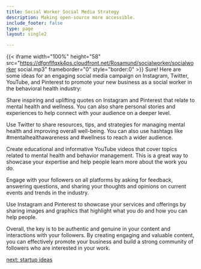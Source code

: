 ```yaml
---
title: Social Worker Social Media Strategy
description: Making open-source more accessible.
include_footer: false
type: page
layout: single2

---
```


{{< iframe width="100%" height="58" src="https://dfgnflfqxk4ps.cloudfront.net/Rosamund/socialworker/socialworker social.mp3" frameborder="0" style="border:0" >}}
Sure! Here are some ideas for an engaging social media campaign on Instagram, Twitter, YouTube, and Pinterest to promote your new business as a social worker in the behavioral health industry:

Share inspiring and uplifting quotes on Instagram and Pinterest that relate to mental health and wellness. You can also share personal stories and experiences to help connect with your audience on a deeper level.

Use Twitter to share resources, tips, and strategies for managing mental health and improving overall well-being. You can also use hashtags like #mentalhealthawareness and #wellness to reach a wider audience.

Create educational and informative YouTube videos that cover topics related to mental health and behavior management. This is a great way to showcase your expertise and help people learn more about the work you do.

Engage with your followers on all platforms by asking for feedback, answering questions, and sharing your thoughts and opinions on current events and trends in the industry.

Use Instagram and Pinterest to showcase your services and offerings by sharing images and graphics that highlight what you do and how you can help people.

Overall, the key is to be authentic and genuine in your content and interactions with your followers. By creating engaging and valuable content, you can effectively promote your business and build a strong community of followers who are interested in your work.


<a href="https://workdojos.com/socialworker/startup">next: startup ideas</a>
